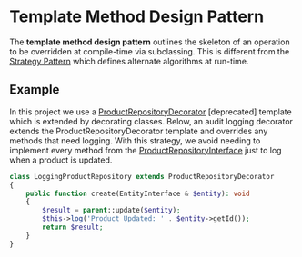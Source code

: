 # Template Method Design Pattern

The **template method design pattern** outlines the skeleton of an operation to be overridden at
compile-time via subclassing. This is different from the [Strategy Pattern](../Strategy) which
defines alternate algorithms at run-time.

## Example

In this project we use a
[ProductRepositoryDecorator](../../../src/EntityRepository/ProductRepositoryDecorator.php) [deprecated]
template which is extended by decorating classes. Below, an audit logging decorator
extends the ProductRepositoryDecorator template and overrides any methods that need logging.
With this strategy, we avoid needing to implement every method from the
[ProductRepositoryInterface](../../../src/EntityRepository/ProductRepositoryInterface.php)
just to log when a product is updated.

```php
class LoggingProductRepository extends ProductRepositoryDecorator
{
    public function create(EntityInterface & $entity): void
    {
        $result = parent::update($entity);
        $this->log('Product Updated: ' . $entity->getId());
        return $result;
    }
}
```
